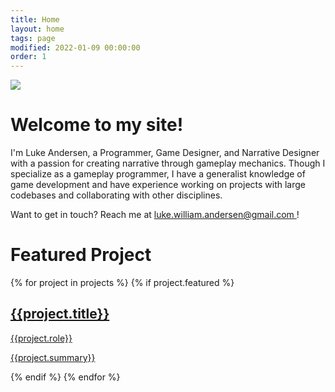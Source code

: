 ```yaml
---
title: Home
layout: home
tags: page
modified: 2022-01-09 00:00:00
order: 1
---
```

<div class="">
  <div class=""><img class="rounded-2xl border border-gray-400 border-2 mb-12" src="/images/rooseveltcover.jpg"></div>
  <h1 class="title mb-12 text-center sm:text-left">
    Welcome to my site!
  </h1>
  <div class="text-xl md:text-2xl">
    <p class="mb-8">
      I'm Luke Andersen, a <span class="highlight">Programmer</span>, <span class="highlight">Game Designer</span>, and <span class="highlight">Narrative Designer</span> with a passion for creating narrative through gameplay mechanics. Though I specialize as a gameplay programmer, I have a generalist knowledge of game development and have experience working on projects with large codebases and collaborating with other disciplines. 
    </p>
    Want to get in touch? Reach me at <a href = "mailto:luke.william.andersen@gmail.com" class = "highlight underline hover:text-red-800"> luke.william.andersen@gmail.com </a>!
  </div>

  <h1 class="title text-center sm:text-left">Featured Project</h1>
  {% for project in projects %}
  {% if project.featured %}
  <a href="/projects/{{project.title | slugify}}">
    <div class="p-4 hover:bg-stone-100 rounded-xl">
      <div class="bg-slate-50 rounded-2xl border border-gray-400 border-2 grid grid-cols-1 grid-rows-2 md:grid-rows-1 md:grid-cols-2 overflow-hidden">
        <div class="bg-no-repeat bg-center bg-cover" style="background-image: url('/images/{{project.image}}');">
        </div>
        <div class="bg-amber-400">
          <div class="m-3 md:m-8 testspace">
            <h2 class="text-4xl font-bold text-slate-800 text-center">{{project.title}}</h2>
            <p class="highlight font-bold text-center text-2xl md:mb-8">{{project.role}}</p>
            <p class="text-slate-800">{{project.summary}}</p>
          </div>
        </div>
      </div>
    </div>
  </a>
  {% endif %}
  {% endfor %}
</div>

